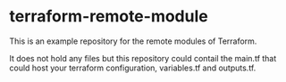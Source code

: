 # terraform-remote-module
This is an example repository for the remote modules of Terraform. 

It does not hold any files but this repository could contail the main.tf that could host your terraform configuration, variables.tf and outputs.tf. 
